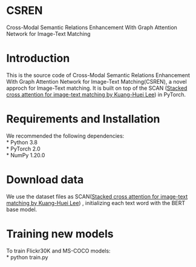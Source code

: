 # CSREN
Cross-Modal Semantic Relations Enhancement With Graph Attention Network for Image-Text Matching
# Introduction
This is the source code of Cross-Modal Semantic Relations Enhancement With Graph Attention Network for Image-Text Matching(CSREN), a novel approch for Image-Text matching. It is built on top of the SCAN ([Stacked cross attention for image-text matching by Kuang-Huei Lee](https://github.com/kuanghuei/SCAN)) in PyTorch.
# Requirements and Installation
We recommended the following dependencies:
<br>* Python 3.8
<br>* PyTorch 2.0
<br>* NumPy 1.20.0
<!-- <br>* TensorBoard -->
# Download data
We use the dataset files as SCAN([Stacked cross attention for image-text matching by Kuang-Huei Lee](https://github.com/kuanghuei/SCAN)) , initializing each text word with the BERT base model.
# Training new models
To train Flickr30K and MS-COCO models:
<br>* python train.py
